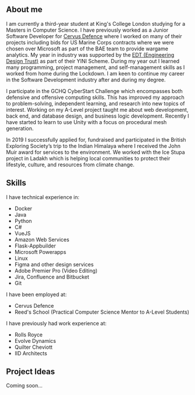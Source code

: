 
## About me

I am currently a third-year student at King's College London studying for a Masters in Computer Science. I have previously worked as a Junior Software Developer for [Cervus Defence](https://cervus.ai/) where I worked on many of their projects including bids for US Marine Corps contracts where we were chosen over Microsoft as part of the BAE team to provide wargame analytics. My year in industry was supported by the [EDT (Engineering Design Trust)](https://www.etrust.org.uk/) as part of their YINI Scheme. During my year out I learned many programming, project management, and self-management skills as I worked from home during the Lockdown. I am keen to continue my career in the Software Development industry after and during my degree.

I participate in the GCHQ CyberStart Challenge which encompasses both defensive and offensive computing skills. This has improved my approach to problem-solving, independent learning, and research into new topics of interest. Working on my A-Level project taught me about web development, back end, and database design, and business logic development. Recently I have started to learn to use Unity with a focus on procedural mesh generation.

In 2019 I successfully applied for, fundraised and participated in the British Exploring Society’s trip to the Indian Himalaya where I received the John Muir award for services to the environment. We worked with the Ice Stupa project in Ladakh which is helping local communities to protect their lifestyle, culture, and resources from climate change.

## Skills

I have technical experience in:
- Docker
- Java
- Python
- C#
- VueJS
- Amazon Web Services
- Flask-Appbuilder
- Microsoft Powerapps
- Linux
- Figma and other design services
- Adobe Premier Pro (Video Editing)
- Jira, Confluence and Bitbucket
- Git

I have been employed at:
- Cervus Defence
- Reed's School (Practical Computer Science Mentor to A-Level Students)

I have previously had work experience at:
- Rolls Royce
- Evolve Dynamics
- Quilter Cheviott
- IID Architects

## Project Ideas

Coming soon...
